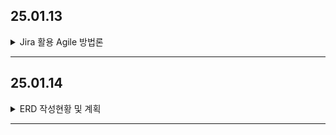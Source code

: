 ## 25.01.13

<details>

<summary>Jira 활용 Agile 방법론</summary>

## 1. 에픽(Epic)

- **개념**: 큰 단위의 요구사항이나 목표를 포괄하는 상위 레벨 작업. 여러 개의 스토리를 포함.

## 2. 스토리(Story)

- **개념**: 사용자 혹은 고객의 요구사항을 사용자 관점에서 설명한 작업 단위. 에픽을 구체화한 형태.

## 3. 태스크(Task)

- **개념**: 스토리를 달성하기 위해 필요한 구체적인 작업을 정의. 반드시 스토리에서만 생성해야 하는 것은 아니며, 독립적으로 작업 단위를 정의할 수도 있음.

## 4. 서브태스크(Sub-task)

- **개념**: 스토리 또는 태스크가 너무 커서 더 작은 작업 단위로 쪼개야 할 경우 사용하는 하위 작업 단위.

## 5. 스프린트(Sprint) 관리 (Scrum 기반)

애자일 방법론 중 **스크럼(Scrum)** 프로세스를 예로 들면, 일반적으로 다음과 같은 단계를 거칩니다.

1. **백로그(Backlog) 구성**

   - 모든 에픽, 스토리, 태스크를 제품 백로그(Product Backlog)에 우선순위별로 정리
   - 각 작업의 우선순위, 예상 소요 시간(스토리 포인트) 등을 함께 기록

2. **스프린트 계획(Sprint Planning)**

   - 백로그 중에서 이번 스프린트에서 처리할 작업(스토리, 태스크)을 선택
   - 작업을 진행할 팀원 지정, 예상 소요 시간 및 목표 설정
   - Jira에서 **Backlog** 화면에서 처리할 이슈들을 드래그 앤 드롭하여 새 스프린트에 담은 뒤 **Start Sprint**로 스프린트 시작

3. **데일리 스크럼(Daily Scrum)**

   - 매일 15분 정도 짧게 진행하는 스탠드업 미팅
   - Jira 보드(칸반/스크럼보드)를 활용해 진행 상황, 장애 사항 등을 빠르게 공유

4. **작업 진행(Working & Tracking)**

   - 팀원들은 스토리나 태스크를 In Progress(진행 중), Done(완료) 등의 칸반 컬럼으로 옮기며 상태를 업데이트
   - Jira에서 **Burndown Chart**, **Velocity Chart** 등을 통해 작업 진척도 및 속도를 파악

5. **스프린트 리뷰(Sprint Review)**

   - 스프린트가 끝나면 산출된 결과물을 리뷰하고, 고객 및 이해관계자에게 피드백 받음
   - Jira의 스토리/태스크 완료 상태, 스프린트 통계 등을 확인

6. **스프린트 회고(Sprint Retrospective)**
   - 스프린트 과정에서 잘 된 점, 개선할 점 등을 팀 내부에서 공유
   - 향후 더 효율적인 작업 방식을 찾기 위한 논의와 액션 아이템을 도출

</details>

---

## 25.01.14

<details>

<summary>ERD 작성현황 및 계획</summary>

## 1. ERD 작성 현황

- **MySQL**과 **MongoDB** 기반의 데이터베이스 테이블 구조 설계 완료
- **Primary Key** 설정 완료
- **외래 키(Foreign Key)** 및 MySQL과 MongoDB 간 연계는 현재 미완성 상태이며, 추후 추가적으로 완료 예정

## 2. MySQL 테이블 구성

- **유저(user)**, **공지사항(notice)**, **QnA(qna, qna_answer)**, **게임 진행(game_progress, game_result)**, **상담 일정(consultation_schedule)**, **미팅(meeting_session_info, meeting_participants)**, **파일(profile_image_file, board_file)** 등 다양한 테이블 구성 완료

## 3. MongoDB 테이블 구성

- **게시판 내용(board_content)**, **아동 정보(child_info)**, **채팅(chat, chat_bot)**, **게임 통계(pentagon_statistic, bar_statistic)** 등 주요 테이블 구성 완료

## 4. 게임 에셋 및 학습 에셋 관리 방안

- **MongoDB**에 포함된 `game_asset`과 `study_asset`의 관리 방식은 아직 미정
- 팀원들과의 추가 회의를 통해 **프론트엔드에서 관리할지**, **데이터베이스에 저장할지** 결정 예정

## 5. 향후 계획

- **외래 키(Foreign Key)** 추가 및 MySQL과 MongoDB 간의 데이터 연계 구축 예정
- 게임 및 학습 에셋 관리 방안 결정 후 반영 예정
- 현재까지의 ERD 작성 상황이며, 추가 사항은 팀원들과의 논의를 통해 반영 예정.
- 추가 회의 후 ERD 작성 완료 후 요구사항 명세서 작성 예정.

</details>

---

